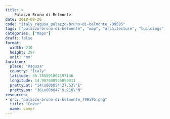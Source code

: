 ```yaml
---
title: > 
    Palazzo Bruno di Belmonte
date: 2018-09-26
code: "italy_ragusa_palazzo-bruno-di-belmonte_799595"
tags: ["palazzo-bruno-di-belmonte", "map", "architecture", "buildings", "Ragusa", "Italy"]
categories: ["Maps"]
draft: false
format:
  width: 210
  height: 297
  unit: 'mm'
location:
  place: "Ragusa"
  country: "Italy"
  latitude: 36.785891807197146
  longitude: 14.907648925099311
  prettyLat: "14\u00b054'27.53\"E"
  prettyLon: "36\u00b047'9.210\"N"
resources:
- src: "palazzo-bruno-di-belmonte_799595.png"
  title: "Cover"
  name: cover
---
```

